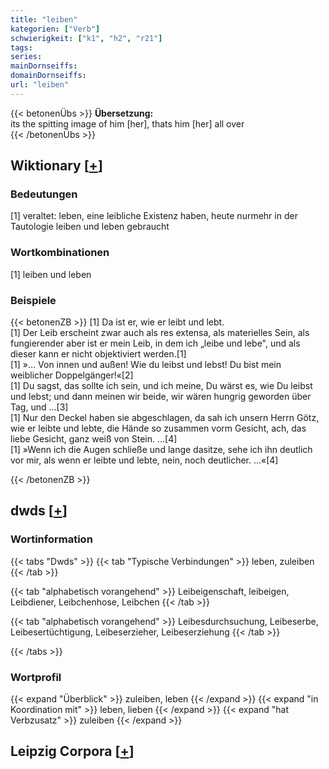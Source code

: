 ```yaml
---
title: "leiben"
kategorien: ["Verb"]
schwierigkeit: ["k1", "h2", "r21"]
tags:
series:
mainDornseiffs:
domainDornseiffs:
url: "leiben"
---
```


{{< betonenÜbs >}}
**Übersetzung:**  
its the spitting image of him [her], thats him [her] all over  
{{< /betonenÜbs >}}

## Wiktionary [[+](https://de.wiktionary.org/wiki/leiben)]

### Bedeutungen
[1] veraltet: leben, eine leibliche Existenz haben, heute nurmehr in der Tautologie leiben und leben gebraucht  

### Wortkombinationen
[1] leiben und leben  

### Beispiele
{{< betonenZB >}}
[1] Da ist er, wie er leibt und lebt.  
[1] Der Leib erscheint zwar auch als res extensa, als materielles Sein, als fungierender aber ist er mein Leib, in dem ich „leibe und lebe", und als dieser kann er nicht objektiviert werden.[1]  
[1] »… Von innen und außen! Wie du leibst und lebst! Du bist mein weiblicher Doppelgänger!«[2]  
[1] Du sagst, das sollte ich sein, und ich meine, Du wärst es, wie Du leibst und lebst; und dann meinen wir beide, wir wären hungrig geworden über Tag, und …[3]  
[1] Nur den Deckel haben sie abgeschlagen, da sah ich unsern Herrn Götz, wie er leibte und lebte, die Hände so zusammen vorm Gesicht, ach, das liebe Gesicht, ganz weiß von Stein. …[4]  
[1] »Wenn ich die Augen schließe und lange dasitze, sehe ich ihn deutlich vor mir, als wenn er leibte und lebte, nein, noch deutlicher. …«[4]  

{{< /betonenZB >}}


## dwds [[+](https://www.dwds.de/wb/leiben)]

### Wortinformation
{{< tabs "Dwds" >}}
{{< tab "Typische Verbindungen" >}}
leben, zuleiben
{{< /tab >}}

{{< tab "alphabetisch vorangehend" >}}
Leibeigenschaft, leibeigen, Leibdiener, Leibchenhose, Leibchen
{{< /tab >}}

{{< tab "alphabetisch vorangehend" >}}
Leibesdurchsuchung, Leibeserbe, Leibesertüchtigung, Leibeserzieher, Leibeserziehung
{{< /tab >}}

{{< /tabs >}}

### Wortprofil
{{< expand "Überblick" >}} zuleiben, leben {{< /expand >}}
{{< expand "in Koordination mit" >}} leben, lieben {{< /expand >}}
{{< expand "hat Verbzusatz" >}} zuleiben {{< /expand >}}

## Leipzig Corpora [[+](https://corpora.uni-leipzig.de/en/res?word=leiben&corpusId=deu_newscrawl-public_2018)]

